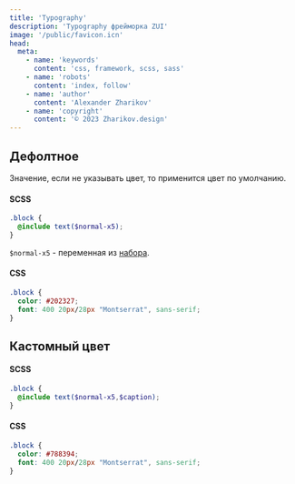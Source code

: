 ```yaml
---
title: 'Typography'
description: 'Typography фрейморка ZUI'
image: '/public/favicon.icn'
head:
  meta:
    - name: 'keywords'
      content: 'css, framework, scss, sass'
    - name: 'robots'
      content: 'index, follow'
    - name: 'author'
      content: 'Alexander Zharikov'
    - name: 'copyright'
      content: '© 2023 Zharikov.design'
---
```


## Дефолтное
Значение, если не указывать цвет, то применится цвет по умолчанию.
#### SCSS
```scss
.block {
  @include text($normal-x5);
}
```
`$normal-x5` - переменная из [набора](/variables/fonts).
#### CSS
```css
.block {
  color: #202327;
  font: 400 20px/28px "Montserrat", sans-serif;
}
```
## Кастомный цвет
#### SCSS
```scss
.block {
  @include text($normal-x5,$caption);
}
```
#### CSS
```css
.block {
  color: #788394;
  font: 400 20px/28px "Montserrat", sans-serif;
}
```